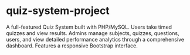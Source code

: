 # quiz-system-project
  A full-featured Quiz System built with PHP/MySQL. Users take timed quizzes and view results. Admins manage subjects, quizzes, questions, users, and view detailed performance analytics through a comprehensive dashboard. Features a responsive Bootstrap interface.
